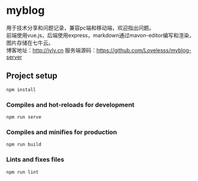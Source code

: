 # myblog
用于技术分享和问题记录，兼容pc端和移动端，欢迎指出问题。  
前端使用vue.js，后端使用express，markdown通过mavon-editor编写和渲染，图片存储在七牛云。  
博客地址：http://jvly.cn 
服务端源码：https://github.com/Lovelesss/myblog-server  

## Project setup
```
npm install
```

### Compiles and hot-reloads for development
```
npm run serve
```

### Compiles and minifies for production
```
npm run build
```

### Lints and fixes files
```
npm run lint
```

